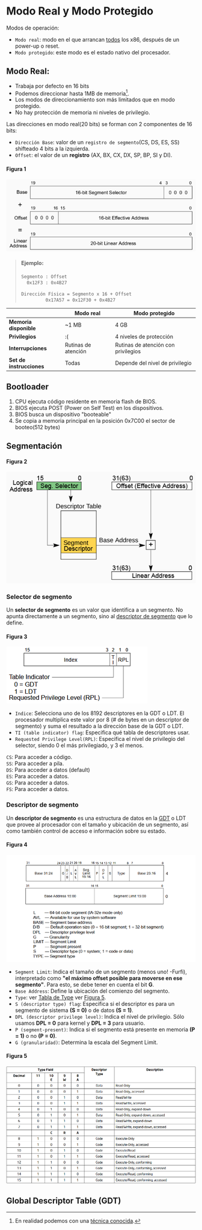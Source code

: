 # Modo Real y Modo Protegido

Modos de operación:

* `Modo real`: modo en el que arrancan <u>todos</u> los x86, después de un power-up o reset.
* `Modo protegido`: este modo es el estado nativo del procesador.

## Modo Real:
* Trabaja por defecto en 16 bits
* Podemos direccionar hasta 1MB de memoria[^1].
* Los modos de direccionamiento son más limitados que en modo protegido.
* No hay protección de memoria ni niveles de privilegio.

Las direcciones en modo real(20 bits) se forman con 2 componentes de 16 bits:

* `Dirección Base`: valor de un `registro de segmento`(CS, DS, ES, SS) shifteado 4 bits a la izquierda.
* `Offset`: el valor de un **registro** (AX, BX, CX, DX, SP, BP, SI y DI).


[^1]: En realidad podemos con una [técnica conocida](https://es.scribd.com/document/497997153/Como-Direccionar-Mas-Alla-del-Primer-MegaByte-en-el-Modo-Real-de-las-PC).

#### Figura 1 
![x](img/direccionmreal.png "Dirección en modo real")

> #### Ejemplo:  
> ```
> Segmento : Offset  
>   0x12F3 : 0x4B27
> ```
> ```
> Dirección Física = Segmento x 16 + Offset
>          0x17A57 = 0x12F30 + 0x4B27
> ```

|                          | Modo real | Modo protegido          |
|--------------------------|-----------|-------------------------|
| **Memoria disponible**   | ~1 MB     | 4 GB                    |
| **Privilegios**          | :(        | 4 niveles de protección |
| **Interrupciones**       | Rutinas de atención | Rutinas de atención con privilegios |
| **Set de instrucciones** | Todas | Depende del nivel de privilegio |

## Bootloader

1) CPU ejecuta código residente en memoria flash de BIOS.
2) BIOS ejecuta POST (Power on Self Test) en los dispositivos.
3) BIOS busca un dispositivo "booteable"
4) Se copia a memoria principal en la posición 0x7C00 el sector de booteo(512 bytes)

## Segmentación

#### Figura 2
![segmentacion](/img/segmentacion.png)

### Selector de segmento

Un **selector de segmento** es un valor que identifica a un segmento. No apunta directamente a un segmento, sino al [descriptor de segmento](#descriptor-de-segmento) que lo define.

#### Figura 3
![selector de segmento](/img/segmentselector.png)

* `Indice`: Selecciona uno de los 8192 descriptores en la GDT o LDT. El procesador multiplica este valor por 8 (# de bytes en un descriptor de segmento) y suma el resultado a la dirección base de la GDT o LDT.
* `TI (table indicator) flag`: Especifica qué tabla de descriptores usar.
* `Requested Privilege Level(RPL)`: Especifica el nivel de privilegio del selector, siendo 0 el más privilegiado, y 3 el menos.

`CS`: Para acceder a código.  
`SS`: Para acceder a pila.  
`DS`: Para acceder a datos (default)  
`ES`: Para acceder a datos.  
`GS`: Para acceder a datos.  
`FS`: Para acceder a datos.  

### Descriptor de segmento

Un **descriptor de segmento** es una estructura de datos en la [GDT](#global-descriptor-table-gdt) o LDT que provee al procesador con el tamaño y ubicación de un segmento, así como también control de acceso e información sobre su estado.

#### Figura 4
![descriptor de segmento](/img/segmentdescriptor.png)

* `Segment Limit`: Indica el tamaño de un segmento (menos uno! -Furfi), interpretado como **"el máximo offset posible para moverse en ese segmento"**. Para esto, se debe tener en cuenta el bit **G**.
* `Base Address`: Define la ubicación del comienzo del segmento.
* `Type`: ver [Tabla de Type](./img/type.png)
ver [Figura 5](#figura-5).
* `S (descriptor type) flag`: Especifica si el descriptor es para un segmento de sistema **(S = 0)** o de datos **(S = 1)**.
* `DPL (descriptor privilege level)`: Indica el nivel de privilegio. Sólo usamos **DPL = 0** para kernel y **DPL = 3** para usuario.
* `P (segment-present)`: Indica si el segmento está presente en memoria **(P = 1)** o no **(P = 0)**.
* `G (granularidad)`: Determina la escala del Segment Limit.

#### Figura 5
![type](img/type.png)

## Global Descriptor Table (GDT)